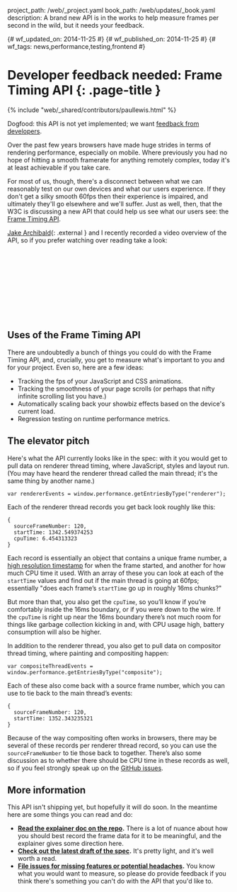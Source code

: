project_path: /web/_project.yaml book_path: /web/updates/_book.yaml description: A brand new API is in the works to help measure frames per second in the wild, but it needs your feedback.

{# wf_updated_on: 2014-11-25 #} {# wf_published_on: 2014-11-25 #} {# wf_tags: news,performance,testing,frontend #}

# Developer feedback needed: Frame Timing API {: .page-title }

{% include "web/_shared/contributors/paullewis.html" %}

Dogfood: this API is not yet implemented; we want [feedback from developers](https://github.com/w3c/frame-timing/issues).

Over the past few years browsers have made huge strides in terms of rendering performance, especially on mobile. Where previously you had no hope of hitting a smooth framerate for anything remotely complex, today it's at least achievable if you take care.

For most of us, though, there's a disconnect between what we can reasonably test on our own devices and what our users experience. If they don't get a silky smooth 60fps then their experience is impaired, and ultimately they'll go elsewhere and we'll suffer. Just as well, then, that the W3C is discussing a new API that could help us see what our users see: the [Frame Timing API](https://github.com/w3c/frame-timing).

[Jake Archibald](http://jakearchibald.com/){: .external } and I recently recorded a video overview of the API, so if you prefer watching over reading take a look:

<div class="video-wrapper">
  <iframe class="devsite-embedded-youtube-video" data-video-id="4zoC3eaa9z0"
          data-autohide="1" data-showinfo="0" frameborder="0" allowfullscreen>
  </iframe>
</div>

## Uses of the Frame Timing API

There are undoubtedly a bunch of things you could do with the Frame Timing API, and, crucially, you get to measure what's important to you and for your project. Even so, here are a few ideas:

* Tracking the fps of your JavaScript and CSS animations.
* Tracking the smoothness of your page scrolls (or perhaps that nifty infinite scrolling list you have.)
* Automatically scaling back your showbiz effects based on the device's current load.
* Regression testing on runtime performance metrics.

## The elevator pitch

Here's what the API currently looks like in the spec: with it you would get to pull data on renderer thread timing, where JavaScript, styles and layout run. (You may have heard the renderer thread called the main thread; it's the same thing by another name.)

    var rendererEvents = window.performance.getEntriesByType("renderer");
    

Each of the renderer thread records you get back look roughly like this:

    {
      sourceFrameNumber: 120,
      startTime: 1342.549374253
      cpuTime: 6.454313323
    }
    

Each record is essentially an object that contains a unique frame number, a [high resolution timestamp](http://www.w3.org/TR/hr-time/#domhighrestimestamp) for when the frame started, and another for how much CPU time it used. With an array of these you can look at each of the `startTime` values and find out if the main thread is going at 60fps; essentially "does each frame’s `startTime` go up in roughly 16ms chunks?"

But more than that, you also get the `cpuTime`, so you’ll know if you’re comfortably inside the 16ms boundary, or if you were down to the wire. If the `cpuTime` is right up near the 16ms boundary there’s not much room for things like garbage collection kicking in and, with CPU usage high, battery consumption will also be higher.

In addition to the renderer thread, you also get to pull data on compositor thread timing, where painting and compositing happen:

    var compositeThreadEvents = window.performance.getEntriesByType("composite");
    

Each of these also come back with a source frame number, which you can use to tie back to the main thread’s events:

    {
      sourceFrameNumber: 120,
      startTime: 1352.343235321
    }
    

Because of the way compositing often works in browsers, there may be several of these records per renderer thread record, so you can use the `sourceFrameNumber` to tie those back to together. There’s also some discussion as to whether there should be CPU time in these records as well, so if you feel strongly speak up on the [GitHub issues](https://github.com/w3c/frame-timing/issues).

## More information

This API isn't shipping yet, but hopefully it will do soon. In the meantime here are some things you can read and do:

* **[Read the explainer doc on the repo](https://github.com/w3c/frame-timing/wiki/Explainer).** There is a lot of nuance about how you should best record the frame data for it to be meaningful, and the explainer gives some direction here.
* **[Check out the latest draft of the spec](http://w3c.github.io/frame-timing/).** It's pretty light, and it's well worth a read.
* **[File issues for missing features or potential headaches](https://github.com/w3c/frame-timing/issues).** You know what you would want to measure, so please do provide feedback if you think there's something you can't do with the API that you'd like to.